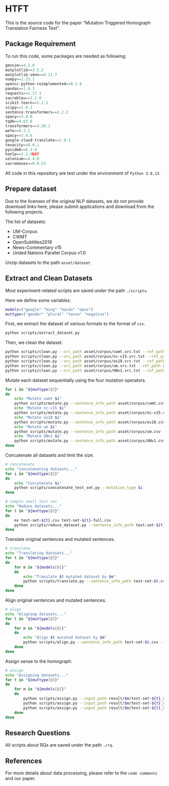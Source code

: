 # HTFT

This is the source code for the paper "Mutation Triggered Homograph Translation Fairness Test".

## Package Requirement

To run this code, some packages are needed as following:

```python
gensim==4.2.0
matplotlib==3.5.2
matplotlib-venn==0.11.7
numpy==1.23.1
opencc-python-reimplemented==0.1.6
pandas==1.4.3
requests==2.27.1
sacrebleu==2.1.0
scikit-learn==1.1.1
scipy==1.8.1
sentence-transformers==2.2.2
spacy==3.4.0
tqdm==4.63.0
transformers==4.20.1
wefe==0.3.2
spacy==3.4.0
google-cloud-translate==2.0.1
tenacity==8.0.1
pyside6==6.3.0
hanlp==2.1.0b37
selenium==4.4.0
sacremoses==0.0.53
```

All code in this repository are test under the environment of `Python 3.8.13`.

## Prepare dataset
Due to the licenses of the original NLP datasets, we do not provide download links here, please submit applications and download from the following projects.

The list of datasets:
* UM-Corpus
* CWMT
* OpenSubtitles2018
* News-Commentary v15
* United Nations Parallel Corpus v1.0

Unzip datasets to the path `asset/dataset`

## Extract and Clean Datasets
Most experiment-related scripts are saved under the path `./scripts`.

Here we define some variables:
```bash
models=("google" "bing" "baidu" "opus")
muttype=("gender" "plural" "tense" "negative")
```

First, we extract the dataset of various formats to the format of `csv`.
```bash
python scripts/extract_dataset.py
```

Then, we clean the dataset.
```bash
python scripts/clean.py --src_path asset/corpus/cwmt.src.txt --ref_path asset/corpus/cwmt.trg.txt --output_directory ./asset/corpus --sense_inventory asset/sense_inventory/sense_dict.json
python scripts/clean.py --src_path asset/corpus/nc-v15.src.txt --ref_path asset/corpus/nc-v15.trg.txt --output_directory ./asset/corpus --sense_inventory asset/sense_inventory/sense_dict.json
python scripts/clean.py --src_path asset/corpus/os18.src.txt --ref_path asset/corpus/os18.trg.txt --output_directory ./asset/corpus --sense_inventory asset/sense_inventory/sense_dict.json
python scripts/clean.py --src_path asset/corpus/um.src.txt --ref_path asset/corpus/um.trg.txt --output_directory ./asset/corpus --sense_inventory asset/sense_inventory/sense_dict.json
python scripts/clean.py --src_path asset/corpus/UNv1.src.txt --ref_path asset/corpus/UNv1.trg.txt --output_directory ./asset/corpus --sense_inventory asset/sense_inventory/sense_dict.json
```

Mutate each dataset sequentially using the four mutation operators.
```bash
for i in "${muttype[@]}"
do
    echo "Mutate cwmt $i"
    python scripts/mutate.py --sentence_info_path asset/corpus/cwmt.csv --mutation_type $i
    echo "Mutate nc-v15 $i"
    python scripts/mutate.py --sentence_info_path asset/corpus/nc-v15.csv --mutation_type $i
    echo "Mutate os18 $i"
    python scripts/mutate.py --sentence_info_path asset/corpus/os18.csv --mutation_type $i
    echo "Mutate um $i"
    python scripts/mutate.py --sentence_info_path asset/corpus/um.csv --mutation_type $i
    echo "Mutate UNv1 $i"
    python scripts/mutate.py --sentence_info_path asset/corpus/UNv1.csv --mutation_type $i
done
```

Concatenate all datasets and limit the size.
```bash
# concatenate
echo "Concatenating datasets..."
for i in "${muttype[@]}"
do
    echo "Concatenate $i"
    python scripts/concatenate_test_set.py --mutation_type $i
done

# sample small test set
echo "Reduce datasets..."
for t in "${muttype[@]}"
do
    mv test-set-${t}.csv test-set-${t}-full.csv
    python scripts/reduce_dataset.py --sentence_info_path test-set-${t}-full.csv --output_path test-set-${t}.csv --sample_size 300000
done
```

Translate original sentences and mutated sentences.
```bash
# translate
echo "Translating datasets..."
for t in "${muttype[@]}"
do
    for m in "${models[@]}"
    do
        echo "Translate $t mutated dataset by $m"
        python scripts/translate.py --sentence_info_path test-set-$t.csv --model $m --mutation_type $t
    done
done
```

Align original sentences and mutated sentences.
```bash
# align
echo "Aligning datasets..."
for t in "${muttype[@]}"
do
    for m in "${models[@]}"
    do
        echo "Align $t mutated dataset by $m"
        python scripts/align.py --sentence_info_path test-set-$t.csv --input_path result/$m/test-set-${t}_${m}.csv --src_side src --tgt_side tgt --alignment_tool_path ../fast_align/build/
    done
done
```

Assign sense to the homograph.
```bash
# assign
echo "Assigning datasets..."
for t in "${muttype[@]}"
do
    for m in "${models[@]}"
    do
        python scripts/assign.py --input_path result/$m/test-set-${t}_${m}_merged.csv --method bow --sense_inventory asset/sense_inventory/sense_dict.json --alignment_window_size 0
        python scripts/assign.py --input_path result/$m/test-set-${t}_${m}_merged.csv --method ftc --sense_inventory asset/sense_inventory/sense_dict.json --alignment_window_size 0
        python scripts/assign.py --input_path result/$m/test-set-${t}_${m}_merged.csv --method sbert --sense_inventory asset/sense_inventory/sense_dict.json --alignment_window_size 49
    done
done
```


## Research Questions
All scripts about RQs are saved under the path `./rq`.

## References

For more details about data processing, please refer to the `code comments` and our paper.
